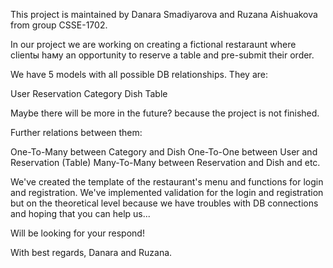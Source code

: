 This project is maintained by Danara Smadiyarova and Ruzana Aishuakova from group CSSE-1702.

In our project we are working on creating a fictional restaraunt where clientы haму an opportunity to reserve a table and pre-submit their order.

We have 5 models with all possible DB relationships. They are:

User
Reservation
Category
Dish
Table

Maybe there will be more in the future? because the project is not finished.

Further relations between them:

One-To-Many between Category and Dish
One-To-One between User and Reservation (Table)
Many-To-Many between Reservation and Dish and etc.

We've created the template of the restaurant's menu and functions for login and registration.
We've implemented validation for the login and registration but on the theoretical level because we have troubles with DB connections and hoping that you can help us...

Will be looking for your respond!

With best regards, Danara and Ruzana.
